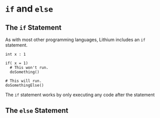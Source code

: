 `if` and `else`
===============

The `if` Statement
------------------

As with most other programming languages, Lithium includes an `if` statement. 

```lithium
int x : 1

if( x = 1)
  # This won't run.
  doSomething()
  
# This will run.
doSomethingElse()
```

The `if` statement works by only executing any code after the statement

The `else` Statement
--------------------
